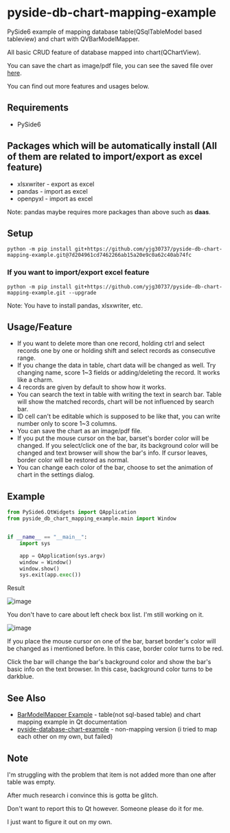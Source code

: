# pyside-db-chart-mapping-example
PySide6 example of mapping database table(QSqlTableModel based tableview) and chart with QVBarModelMapper.

All basic CRUD feature of database mapped into chart(QChartView).

You can save the chart as image/pdf file, you can see the saved file over <a href="https://github.com/yjg30737/pyside-db-chart-mapping-example/tree/main/pyside_db_chart_mapping_example/save_chart_sample">here</a>.

You can find out more features and usages below. 

## Requirements
* PySide6

## Packages which will be automatically install (All of them are related to import/export as excel feature)
* xlsxwriter - export as excel
* pandas - import as excel
* openpyxl - import as excel

Note: pandas maybe requires more packages than above such as <b>daas</b>.

## Setup
`python -m pip install git+https://github.com/yjg30737/pyside-db-chart-mapping-example.git@7d204961cd7462266ab15a20e9c0a62c40ab74fc`
### If you want to import/export excel feature
`python -m pip install git+https://github.com/yjg30737/pyside-db-chart-mapping-example.git --upgrade`

Note: You have to install pandas, xlsxwriter, etc.

## Usage/Feature
* If you want to delete more than one record, holding ctrl and select records one by one or holding shift and select records as consecutive range.
* If you change the data in table, chart data will be changed as well. Try changing name, score 1~3 fields or adding/deleting the record. It works like a charm.
* 4 records are given by default to show how it works.
* You can search the text in table with writing the text in search bar. Table will show the matched records, chart will be not influenced by search bar.
* ID cell can't be editable which is supposed to be like that, you can write number only to score 1~3 columns.
* You can save the chart as an image/pdf file.
* If you put the mouse cursor on the bar, barset's border color will be changed. If you select/click one of the bar, its background color will be changed and text browser will show the bar's info. If cursor leaves, border color will be restored as normal.
* You can change each color of the bar, choose to set the animation of chart in the settings dialog.

## Example
```python
from PySide6.QtWidgets import QApplication
from pyside_db_chart_mapping_example.main import Window


if __name__ == "__main__":
    import sys

    app = QApplication(sys.argv)
    window = Window()
    window.show()
    sys.exit(app.exec())
```

Result

![image](https://user-images.githubusercontent.com/55078043/193486856-9a05dc68-c804-4c4a-ae92-02c8cd674cd1.png)

You don't have to care about left check box list. I'm still working on it.

![image](https://user-images.githubusercontent.com/55078043/193398772-4f869a40-fa5f-4329-99ad-7916abd985a5.png)

If you place the mouse cursor on one of the bar, barset border's color will be changed as i mentioned before. In this case, border color turns to be red.

Click the bar will change the bar's background color and show the bar's basic info on the text browser. In this case, background color turns to be darkblue.

## See Also
* <a href="https://doc.qt.io/qt-6/qtcharts-barmodelmapper-example.html">BarModelMapper Example</a> - table(not sql-based table) and chart mapping example in Qt documentation
* <a href="https://github.com/yjg30737/pyside-database-chart-example">pyside-database-chart-example</a> - non-mapping version (i tried to map each other on my own, but failed)

## Note
I'm struggling with the problem that item is not added more than one after table was empty. 

After much research i convince this is gotta be glitch.

Don't want to report this to Qt however. Someone please do it for me. 

I just want to figure it out on my own. 

